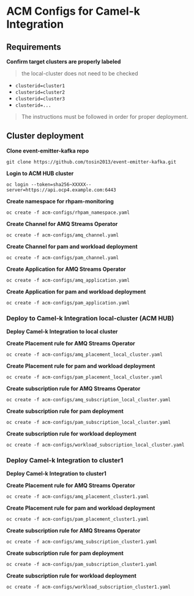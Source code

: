 # ACM Configs for Camel-k Integration

## Requirements 
**Confirm target clusters are properly labeled**
> the local-cluster does not need to be checked
*  `clusterid=cluster1`
*  `clusterid=cluster2`
*  `clusterid=cluster3`
*  `clusterid=...`
> The instructions must be followed in order for proper deployment. 

## Cluster deployment 
**Clone event-emitter-kafka repo**
```
git clone https://github.com/tosin2013/event-emitter-kafka.git
```

**Login to ACM HUB cluster**
```
oc login --token=sha256~XXXXX--server=https://api.ocp4.example.com:6443
```

**Create namespace for rhpam-monitoring**
```
oc create -f acm-configs/rhpam_namespace.yaml
```

**Create Channel for AMQ Streams Operator**
```
oc create -f acm-configs/amq_channel.yaml
```

**Create Channel for pam and workload deployment**
```
oc create -f acm-configs/pam_channel.yaml
```

**Create Application for  AMQ Streams Operator**
```
oc create -f acm-configs/amq_application.yaml
```

**Create Application for pam and workload deployment**
```
oc create -f acm-configs/pam_application.yaml
```

### Deploy to Camel-k Integration local-cluster (ACM HUB)
**Deploy Camel-k Integration to local cluster**

**Create Placement rule for AMQ Streams Operator**
```
oc create -f acm-configs/amq_placement_local_cluster.yaml
```

**Create Placement rule for pam and workload deployment**
```
oc create -f acm-configs/pam_placement_local_cluster.yaml 
```

**Create subscription rule for AMQ Streams Operator**
```
oc create -f acm-configs/amq_subscription_local_cluster.yaml
```

**Create subscription rule for pam deployment**
```
oc create -f acm-configs/pam_subscription_local_cluster.yaml
```

**Create subscription rule for workload deployment**
```
oc create -f acm-configs/workload_subscription_local_cluster.yaml
```


### Deploy Camel-k Integration  to cluster1 

**Deploy Camel-k Integration to cluster1**

**Create Placement rule for AMQ Streams Operator**
```
oc create -f acm-configs/amq_placement_cluster1.yaml
```

**Create Placement rule for pam and workload deployment**
```
oc create -f acm-configs/pam_placement_cluster1.yaml 
```

**Create subscription rule for AMQ Streams Operator**
```
oc create -f acm-configs/amq_subscription_cluster1.yaml
```

**Create subscription rule for pam deployment**
```
oc create -f acm-configs/pam_subscription_cluster1.yaml
```

**Create subscription rule for workload deployment**
```
oc create -f acm-configs/workload_subscription_cluster1.yaml
```